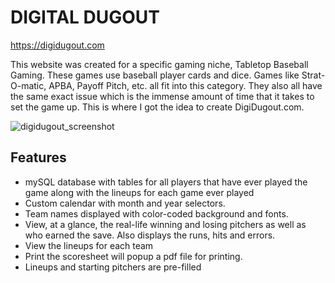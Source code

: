 # DIGITAL DUGOUT

https://digidugout.com

This website was created for a specific gaming niche, Tabletop Baseball Gaming.  These games use baseball player cards and dice. Games like Strat-O-matic, APBA, Payoff Pitch, etc. all fit into this category. They also all have the same exact issue which is the immense amount of time that it takes to set the game up. This is where I got the idea to create DigiDugout.com.

![digidugout_screenshot](https://user-images.githubusercontent.com/5834000/128247065-9d57b0c3-664e-4822-b341-6fb680a71375.JPG)

## Features

* mySQL database with tables for all players that have ever played the game along with the lineups for each game ever played
* Custom calendar with month and year selectors.
* Team names displayed with color-coded background and fonts.
* View, at a glance, the real-life winning and losing pitchers as well as who earned the save. Also displays the runs, hits and errors.
* View the lineups for each team
* Print the scoresheet will popup a pdf file for printing.
* Lineups and starting pitchers are pre-filled

